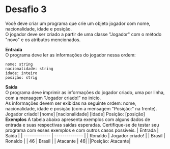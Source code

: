 
# Desafio 3
Você deve criar um programa que crie um objeto jogador com nome, nacionalidade, idade e posição.<br/>O jogador deve ser criado a partir de uma classe "Jogador" com o método "novo" e os atributos mencionados.

**Entrada** <br/>O programa deve ler as informações do jogador nessa ordem: 
```
nome: string
nacionalidade: string
idade: inteiro
posição: strig
```
**Saída** <br/> O programa deve imprimir as informações do jogador criado, uma por linha, com a mensagem "Jogador criado!" no início.<br/>As informações devem ser exibidas na seguinte ordem: nome, nacionalidade, idade e posição (com a mensagem "Posição:" na frente).<br/> 
Jogador criado!
[nome]
[nacionalidade]
[idade]
Posição: [posição]
**Exemplos**
A tabela abaixo apresenta exemplos com alguns dados de entrada e suas respectivas saídas esperadas. Certifique-se de testar seu programa com esses exemplos e com outros casos possíveis.
| Entrada       | Saida  |
| ------------- | -------------- |
| Ronaldo         | Jogador criado!      |
| Brasil       | Ronaldo       |
| 46        | Brasil |
| Atacante        | 46|
||Posição: Atacante|
